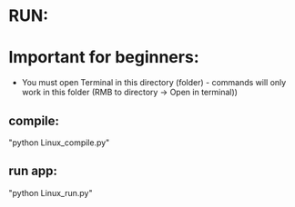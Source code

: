 # RUN:

# Important for beginners:
- You must open Terminal in this directory (folder) - commands will only work in this folder
(RMB to directory -> Open in terminal))

## compile:
"python Linux_compile.py"

## run app:
"python Linux_run.py"

